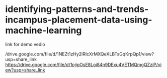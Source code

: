 # identifying-patterns-and-trends-incampus-placement-data-using-machine-learning

link for demo vedio

/drive.google.com/file/d/1NEZt1zHy2lRIcXrMXQeXLBTsGqKrpQp1/view?usp=share_link
https://drive.google.com/file/d/1pjipOsE8Loi84n9DExu4VETMQmgQZziP/view?usp=share_link
